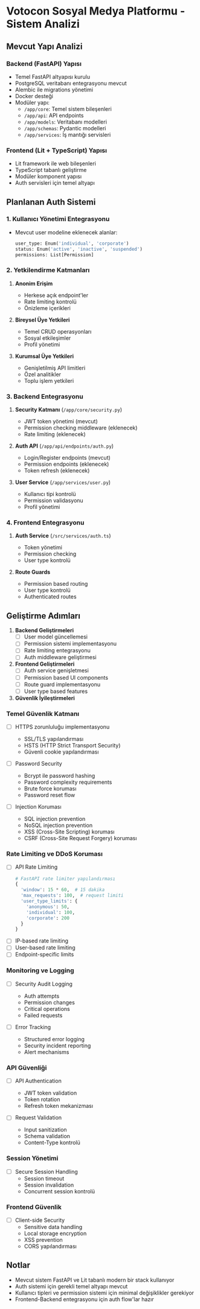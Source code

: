 # Votocon Sosyal Medya Platformu - Sistem Analizi

## Mevcut Yapı Analizi

### Backend (FastAPI) Yapısı
- Temel FastAPI altyapısı kurulu
- PostgreSQL veritabanı entegrasyonu mevcut
- Alembic ile migrations yönetimi
- Docker desteği
- Modüler yapı:
  - `/app/core`: Temel sistem bileşenleri
  - `/app/api`: API endpoints
  - `/app/models`: Veritabanı modelleri
  - `/app/schemas`: Pydantic modelleri
  - `/app/services`: İş mantığı servisleri

### Frontend (Lit + TypeScript) Yapısı
- Lit framework ile web bileşenleri
- TypeScript tabanlı geliştirme
- Modüler komponent yapısı
- Auth servisleri için temel altyapı

## Planlanan Auth Sistemi

### 1. Kullanıcı Yönetimi Entegrasyonu
- Mevcut user modeline eklenecek alanlar:
  ```python
  user_type: Enum('individual', 'corporate')
  status: Enum('active', 'inactive', 'suspended')
  permissions: List[Permission]
  ```

### 2. Yetkilendirme Katmanları
1. **Anonim Erişim**
   - Herkese açık endpoint'ler
   - Rate limiting kontrolü
   - Önizleme içerikleri

2. **Bireysel Üye Yetkileri**
   - Temel CRUD operasyonları
   - Sosyal etkileşimler
   - Profil yönetimi

3. **Kurumsal Üye Yetkileri**
   - Genişletilmiş API limitleri
   - Özel analitikler
   - Toplu işlem yetkileri

### 3. Backend Entegrasyonu
1. **Security Katmanı** (`/app/core/security.py`)
   - JWT token yönetimi (mevcut)
   - Permission checking middleware (eklenecek)
   - Rate limiting (eklenecek)

2. **Auth API** (`/app/api/endpoints/auth.py`)
   - Login/Register endpoints (mevcut)
   - Permission endpoints (eklenecek)
   - Token refresh (eklenecek)

3. **User Service** (`/app/services/user.py`)
   - Kullanıcı tipi kontrolü
   - Permission validasyonu
   - Profil yönetimi

### 4. Frontend Entegrasyonu
1. **Auth Service** (`/src/services/auth.ts`)
   - Token yönetimi
   - Permission checking
   - User type kontrolü

2. **Route Guards**
   - Permission based routing
   - User type kontrolü
   - Authenticated routes

## Geliştirme Adımları

1. **Backend Geliştirmeleri**
   - [ ] User model güncellemesi
   - [ ] Permission sistemi implementasyonu
   - [ ] Rate limiting entegrasyonu
   - [ ] Auth middleware geliştirmesi

2. **Frontend Geliştirmeleri**
   - [ ] Auth service genişletmesi
   - [ ] Permission based UI components
   - [ ] Route guard implementasyonu
   - [ ] User type based features

3. **Güvenlik İyileştirmeleri**
   
### Temel Güvenlik Katmanı
- [ ] HTTPS zorunluluğu implementasyonu
  - SSL/TLS yapılandırması
  - HSTS (HTTP Strict Transport Security)
  - Güvenli cookie yapılandırması

- [ ] Password Security
  - Bcrypt ile password hashing
  - Password complexity requirements
  - Brute force koruması
  - Password reset flow

- [ ] Injection Koruması
  - SQL injection prevention
  - NoSQL injection prevention
  - XSS (Cross-Site Scripting) koruması
  - CSRF (Cross-Site Request Forgery) koruması

### Rate Limiting ve DDoS Koruması
- [ ] API Rate Limiting
  ```python
  # FastAPI rate limiter yapılandırması
  {
    'window': 15 * 60,  # 15 dakika
    'max_requests': 100,  # request limiti
    'user_type_limits': {
      'anonymous': 50,
      'individual': 100,
      'corporate': 200
    }
  }
  ```
- [ ] IP-based rate limiting
- [ ] User-based rate limiting
- [ ] Endpoint-specific limits

### Monitoring ve Logging
- [ ] Security Audit Logging
  - Auth attempts
  - Permission changes
  - Critical operations
  - Failed requests

- [ ] Error Tracking
  - Structured error logging
  - Security incident reporting
  - Alert mechanisms

### API Güvenliği
- [ ] API Authentication
  - JWT token validation
  - Token rotation
  - Refresh token mekanizması

- [ ] Request Validation
  - Input sanitization
  - Schema validation
  - Content-Type kontrolü

### Session Yönetimi
- [ ] Secure Session Handling
  - Session timeout
  - Session invalidation
  - Concurrent session kontrolü

### Frontend Güvenlik
- [ ] Client-side Security
  - Sensitive data handling
  - Local storage encryption
  - XSS prevention
  - CORS yapılandırması

## Notlar
- Mevcut sistem FastAPI ve Lit tabanlı modern bir stack kullanıyor
- Auth sistemi için gerekli temel altyapı mevcut
- Kullanıcı tipleri ve permission sistemi için minimal değişiklikler gerekiyor
- Frontend-Backend entegrasyonu için auth flow'lar hazır
